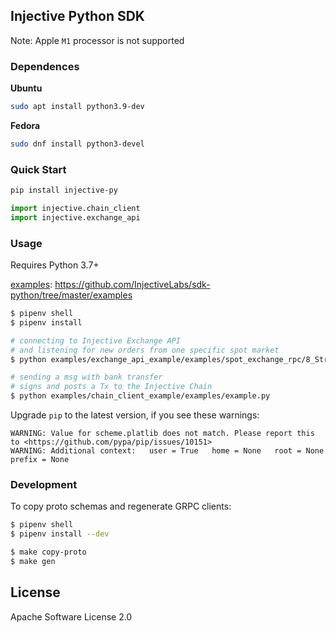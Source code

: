 ## Injective Python SDK

Note: Apple `M1` processor is not supported

### Dependences

**Ubuntu**
```bash
sudo apt install python3.9-dev
```
**Fedora**
```bash
sudo dnf install python3-devel
```
### Quick Start
```bash
pip install injective-py
```
```python
import injective.chain_client
import injective.exchange_api
```

### Usage
Requires Python 3.7+

[examples](https://github.com/InjectiveLabs/sdk-python/tree/master/examples): https://github.com/InjectiveLabs/sdk-python/tree/master/examples
```bash
$ pipenv shell
$ pipenv install

# connecting to Injective Exchange API
# and listening for new orders from one specific spot market
$ python examples/exchange_api_example/examples/spot_exchange_rpc/8_StreamOrdersRequest.py

# sending a msg with bank transfer
# signs and posts a Tx to the Injective Chain
$ python examples/chain_client_example/examples/example.py
```
Upgrade `pip` to the latest version, if you see these warnings:
```
WARNING: Value for scheme.platlib does not match. Please report this to <https://github.com/pypa/pip/issues/10151>    
WARNING: Additional context:   user = True   home = None   root = None   prefix = None
```

### Development

To copy proto schemas and regenerate GRPC clients:

```bash
$ pipenv shell
$ pipenv install --dev

$ make copy-proto
$ make gen
```

## License

Apache Software License 2.0
